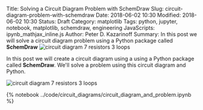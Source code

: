 Title: Solving a Circuit Diagram Problem with SchemDraw
Slug: circuit-diagram-problem-with-schemdraw
Date: 2018-06-02 10:30
Modified: 2018-06-02 10:30
Status: Draft
Category: matplotlib
Tags: python, jupyter, notebook, matplotlib, schemdraw, engineering
JavaScripts: ipynb_mathjax_inline.js
Author: Peter D. Kazarinoff
Summary: In this post we will solve a circuit diagram problem using a Python package called **SchemDraw** ![circuit diagram 7 resistors 3 loops]({filename}/posts/schemdraw/7_resistors_3_loops.png)

In this post we will create a circuit diagram using a using a Python package called **SchemDraw**. We'll solve a problem using this circuit diagram and Python.

![circuit diagram 7 resistors 3 loops]({filename}/posts/schemdraw/7_resistors_3_loops.png)

{% notebook ../code/circuit_diagrams/circuit_diagram_and_problem.ipynb %}